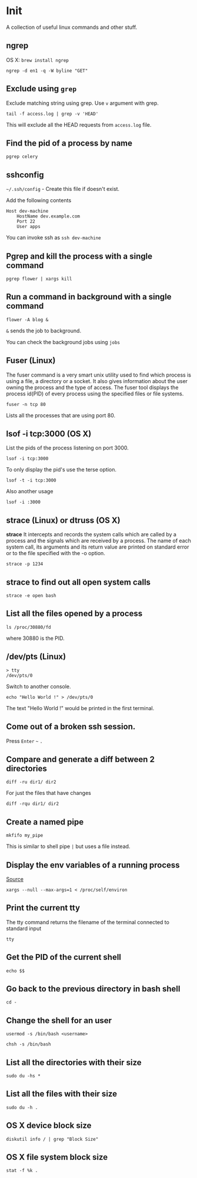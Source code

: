 # Init
A collection of useful linux commands and other stuff.

## ngrep
OS X: `brew install ngrep`

    ngrep -d en1 -q -W byline "GET"
    
## Exclude using `grep`

Exclude matching string using grep. Use `v` argument with grep.

    tail -f access.log | grep -v 'HEAD'

This will exclude all the HEAD requests from `access.log` file.

## Find the pid of a process by name

    pgrep celery
    
## sshconfig

`~/.ssh/config` - Create this file if doesn't exist.

Add the following contents

```
Host dev-machine
    HostName dev.example.com
    Port 22
    User apps
```

You can invoke ssh as `ssh dev-machine`

## Pgrep and kill the process with a single command

`pgrep flower | xargs kill`

## Run a command in background with a single command

`flower -A blog &`

`&` sends the job to background.

You can check the background jobs using `jobs`

## Fuser (Linux)

The fuser command is a very smart unix utility used to find which process is using a file, a directory or a socket. It also gives information about the user owning the process and the type of access. The fuser tool displays the process id(PID) of every process using the specified files or file systems.

`fuser -n tcp 80`

Lists all the processes that are using port 80.

## lsof -i tcp:3000 (OS X)

List the pids of the process listening on port 3000.

`lsof -i tcp:3000`

To only display the pid's use the terse option.

`lsof -t -i tcp:3000`

Also another usage

`lsof -i :3000`

## strace (Linux) or dtruss (OS X)

**strace**
It intercepts and records the system calls which are called
by a process and the signals which are received by a process.  The
name of each system call, its arguments and its return value are
printed on standard error or to the file specified with the -o
option.

`strace -p 1234`

## strace to find out all open system calls

`strace -e open bash`

## List all the files opened by a process

`ls /proc/30880/fd`

where 30880 is the PID.

## /dev/pts (Linux)

```
> tty
/dev/pts/0
```

Switch to another console.

```
echo "Hello World !" > /dev/pts/0
```

The text "Hello World !" would be printed in the first terminal.

## Come out of a broken ssh session.

Press `Enter` `~` `.`

## Compare and generate a diff between 2 directories

`diff -ru dir1/ dir2`

For just the files that have changes

`diff -rqu dir1/ dir2`

## Create a named pipe

`mkfifo my_pipe`

This is similar to shell pipe `|` but uses a file instead.

## Display the env variables of a running process

[Source](http://serverfault.com/a/66366)

`xargs --null --max-args=1 < /proc/self/environ`

## Print the current tty 

The tty command returns the filename of the terminal connected to standard input

`tty`

## Get the PID of the current shell

`echo $$`

## Go back to the previous directory in bash shell

`cd -`

## Change the shell for an user

`usermod -s /bin/bash <username>`

`chsh -s /bin/bash`

## List all the directories with their size

`sudo du -hs *`

## List all the files with their size

`sudo du -h .`

## OS X device block size

`diskutil info / | grep "Block Size"`

## OS X file system block size

`stat -f %k .`
